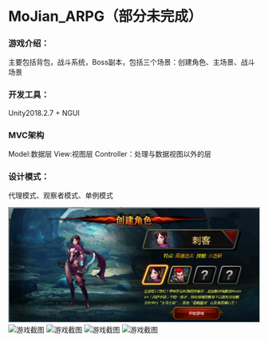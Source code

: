 # MoJian_ARPG（部分未完成）

### 游戏介绍：
主要包括背包，战斗系统，Boss副本，包括三个场景：创建角色、主场景、战斗场景

### 开发工具：
Unity2018.2.7 + NGUI

### MVC架构
Model:数据层
View:视图层
Controller：处理与数据视图以外的层

### 设计模式：
代理模式、观察者模式、单例模式

![游戏截图](https://github.com/FKCQ/MoJian_ARPG/blob/master/Screenshot/CreateCharacter.png "游戏截图")
![游戏截图](https://github.com/FKCQ/MoJian_ARPG/blob/master/Screenshot/Chapter.png"游戏截图")
![游戏截图](https://github.com/FKCQ/MoJian_ARPG/blob/master/Screenshot/Skill.png"游戏截图")
![游戏截图](https://github.com/FKCQ/MoJian_ARPG/blob/master/Screenshot/battleScene.png"游戏截图")
![游戏截图](https://github.com/FKCQ/MoJian_ARPG/blob/master/Screenshot/inventory.png"游戏截图")
